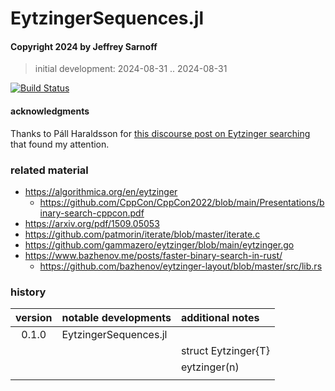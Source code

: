 # EytzingerSequences.jl

#### Copyright 2024 by Jeffrey Sarnoff

> initial development: 2024-08-31 .. 2024-08-31

[![Build Status](https://github.com/JeffreySarnoff/EytzingerSequences.jl/actions/workflows/CI.yml/badge.svg?branch=main)](https://github.com/JeffreySarnoff/EytzingerSequences.jl/actions/workflows/CI.yml?query=branch%3Amain)


#### acknowledgments

Thanks to Páll Haraldsson for [this discourse post on Eytzinger searching](https://discourse.julialang.org/t/fastest-sorted-container-search-challenge-and-new-2021-search-algorithm/97076/1) that found my attention.

### related material

- https://algorithmica.org/en/eytzinger
  - https://github.com/CppCon/CppCon2022/blob/main/Presentations/binary-search-cppcon.pdf  
- https://arxiv.org/pdf/1509.05053
- https://github.com/patmorin/iterate/blob/master/iterate.c
- https://github.com/gammazero/eytzinger/blob/main/eytzinger.go
- https://www.bazhenov.me/posts/faster-binary-search-in-rust/
  - https://github.com/bazhenov/eytzinger-layout/blob/master/src/lib.rs

### history

| version | notable developments  | additional notes      |
|:-------:|:----------------------|:----------------------|
| 0.1.0   | EytzingerSequences.jl |                       |
|         |                       | struct Eytzinger{T}   |
|         |                       | eytzinger(n)          |
|         |                       |                       |





